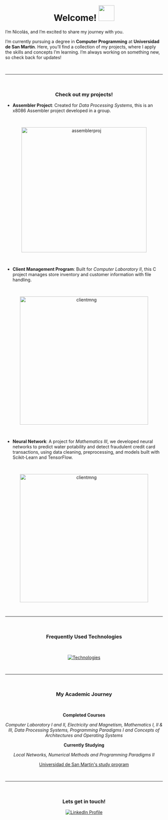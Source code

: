 <!--
<p align="center">
  <img src="https://github.com/user-attachments/assets/da9f1d0b-bac0-43c7-9e91-788a4824cff6" alt="planets" height=400 width="100%">
</p>
-->
<h1 align="center">Welcome! <img width="50" src="https://github.com/user-attachments/assets/6408a269-1bdd-4fdf-a1ca-e714b140dedc"> </h1>

I’m Nicolás, and I’m excited to share my journey with you.

I’m currently pursuing a degree in **Computer Programming** at **Universidad de San Martín**. Here, you’ll find a collection of my projects, where I apply the skills and concepts I’m learning. I’m always working on something new, so check back for updates!

<br>
<hr>
<br>

<h3 align="center">Check out my projects!</h3>

- **Assembler Project**: Created for *Data Processing Systems*, this is an x8086 Assembler project developed in a group.
<br>
<p align="center">
<a href="https://github.com/nicocernadas/Assembler-Project.git"> <img width="400" alt="assemblerproj" src="https://github.com/user-attachments/assets/dd717303-2513-45ff-a763-99ec00a1bb96"> </a>
</p>
<br>

- **Client Management Program**: Built for *Computer Laboratory II*, this C project manages store inventory and customer information with file handling.
<br>
<p align="center">
<a href="https://github.com/nicocernadas/Client-Management-Program.git"> <img width="410" alt="clientmng" src="https://github.com/user-attachments/assets/db5cd0fd-d671-420a-8921-e5a7c0341f41"> </a>
</p>
<br>

- **Neural Network**: A project for *Mathematics III*, we developed neural networks to predict water potability and detect fraudulent credit card transactions, using data cleaning, preprocessing, and models built with Scikit-Learn and TensorFlow.
<br>
<p align="center">
<a href="https://github.com/nicocernadas/Neural-Network.git"> <img width="410" alt="clientmng" src="https://github.com/user-attachments/assets/376c974a-5c3a-406f-a065-d3025fc7c46f"> </a>
</p>

<br>
<hr>
<br>

<h3 align="center">Frequently Used Technologies</h3>
<br>
<p align="center">
  <a href="https://skillicons.dev">
    <img src="https://skillicons.dev/icons?i=git,c,discord,github,py,vscode" alt="Technologies"/>
  </a>
</p>

<br>
<hr>
<br>

<h3 align="center">My Academic Journey</h3>
<br>
<p align="center">
    <strong>Completed Courses</strong>
</p>
<p align="center">
    <em> Computer Laboratory I and II, Electricity and Magnetism, Mathematics I, II & III, Data Processing Systems, Programming Paradigms I and Concepts of Architectures and Operating Systems </em>
</p>
<p align="center">
    <strong>Currently Studying</strong>
</p>
<p align="center">
    <em> Local Networks, Numerical Methods and Programming Paradigms II </em>
</p>

<p align="center">
    <a href="https://unsam.edu.ar/escuelas/ecyt/107/ciencia/programacion-informatica"> Universidad de San Martin's study program </a>
</p>

<br>
<hr>
<br>

<h3 align="center">Lets get in touch!</h3>
<p align="center">
  <a href="https://www.linkedin.com/in/nicol%C3%A1s-cernadas-5026b4247">
    <img src="https://img.shields.io/badge/Profile-blue?logo=linkedin" alt="LinkedIn Profile"/>
  </a>
</p>
